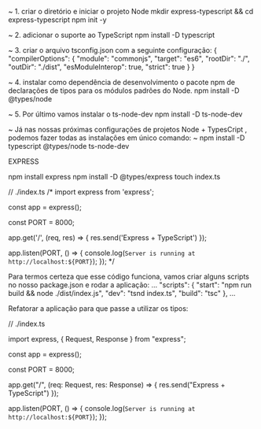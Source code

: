 ~ 1. criar o diretório e iniciar o projeto Node
mkdir express-typescript && cd express-typescript
npm init -y

~ 2. adicionar o suporte ao TypeScript
npm install -D typescript

~ 3. criar o arquivo tsconfig.json com a seguinte configuração:
{
    "compilerOptions": {
        "module": "commonjs",
        "target": "es6",
        "rootDir": "./",
        "outDir": "./dist",
        "esModuleInterop": true,
        "strict": true
    }
}

~ 4. instalar como dependência de desenvolvimento o pacote npm de declarações de tipos para os módulos padrões do Node. 
npm install -D @types/node

~ 5. Por último vamos instalar o ts-node-dev
npm install -D ts-node-dev

~ Já nas nossas próximas configurações de projetos Node + TypesCript , podemos fazer todas as instalações em único comando: ~ 
npm install -D typescript @types/node ts-node-dev

EXPRESS

npm install express
npm install -D @types/express
touch index.ts

// ./index.ts
/*
import express from 'express';

const app = express();

const PORT = 8000;

app.get('/', (req, res) => {
    res.send('Express + TypeScript')
});

app.listen(PORT, () => {
    console.log(`Server is running at http://localhost:${PORT}`);
});
*/

Para termos certeza que esse código funciona, vamos criar alguns scripts no nosso package.json e rodar a aplicação: 
...
"scripts": {
    "start": "npm run build && node ./dist/index.js",
    "dev": "tsnd index.ts",
    "build": "tsc"
 },
...

Refatorar a aplicação para que passe a utilizar os tipos:

// ./index.ts

import express, { Request, Response } from "express";

const app = express();

const PORT = 8000;

app.get("/", (req: Request, res: Response) => {
    res.send("Express + TypeScript")
});

app.listen(PORT, () => {
    console.log(`Server is running at http://localhost:${PORT}`);
});


